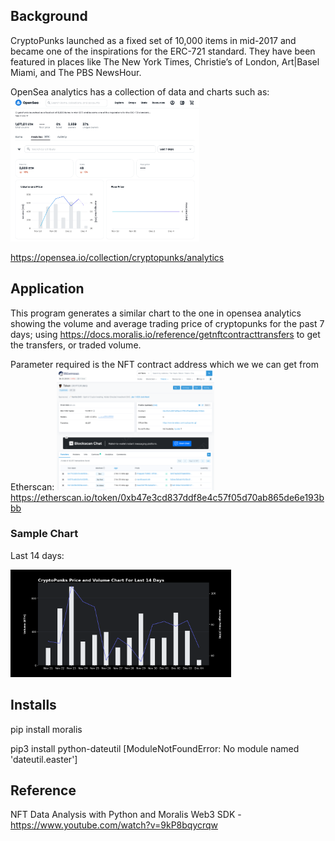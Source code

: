 ## Background
CryptoPunks launched as a fixed set of 10,000 items in mid-2017 and became one of the inspirations for the ERC-721 standard. They have been featured in places like The New York Times, Christie’s of London, Art|Basel Miami, and The PBS NewsHour.

OpenSea analytics has a collection of data and charts such as:
<img src="https://github.com/jiunnhwa/NFT-Price-Volume-Chart-Python-Moralis-Web3/blob/main/CryptoPunks%20Analytics%20-%20Collection%20OpenSea.png" width=60% >

https://opensea.io/collection/cryptopunks/analytics

## Application
This program generates a similar chart to the one in opensea analytics showing the volume and average trading price of cryptopunks for the past 7 days; 
using https://docs.moralis.io/reference/getnftcontracttransfers to get the transfers, or traded volume.

Parameter required is the NFT contract address which we we can get from Etherscan:
<img src="https://github.com/jiunnhwa/NFT-Price-Volume-Chart-Python-Moralis-Web3/blob/main/Etherscan-Cryptopunk-Wallet.png" width=50% >
https://etherscan.io/token/0xb47e3cd837ddf8e4c57f05d70ab865de6e193bbb

### Sample Chart
Last 14 days:

<img src="https://github.com/jiunnhwa/NFT-Price-Volume-Chart-Python-Moralis-Web3/blob/main/Figure_1.png" width=70% >


## Installs
pip install moralis

pip3 install python-dateutil [ModuleNotFoundError: No module named 'dateutil.easter']


## Reference
NFT Data Analysis with Python and Moralis Web3 SDK - https://www.youtube.com/watch?v=9kP8bqycrqw
